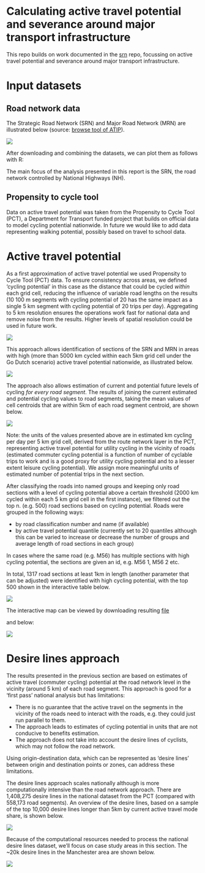 

# Calculating active travel potential and severance around major transport infrastructure

This repo builds on work documented in the
[srn](https://github.com/acteng/srn) repo, focussing on active travel
potential and severance around major transport infrastructure.

# Input datasets

## Road network data

The Strategic Road Network (SRN) and Major Road Network (MRN) are
illustrated below (source: [browse tool of
ATIP](https://acteng.github.io/atip/browse.html?style=dataviz#6.2/52.917/-1.327)).

![](images/paste-1.png)

After downloading and combining the datasets, we can plot them as
follows with R:

The main focus of the analysis presented in this report is the SRN, the
road network controlled by National Highways (NH).

## Propensity to cycle tool

Data on active travel potential was taken from the Propensity to Cycle
Tool (PCT), a Department for Transport funded project that builds on
official data to model cycling potential nationwide. In future we would
like to add data representing walking potential, possibly based on
travel to school data.

# Active travel potential

As a first approximation of active travel potential we used Propensity
to Cycle Tool (PCT) data. To ensure consistency across areas, we defined
‘cycling potential’ in this case as the distance that could be cycled
*within* each grid cell, reducing the influence of variable road lengths
on the results (10 100 m segments with cycling potential of 20 has the
same impact as a single 5 km segment with cycling potential of 20 trips
per day). Aggregating to 5 km resolution ensures the operations work
fast for national data and remove noise from the results. Higher levels
of spatial resolution could be used in future work.

<!-- We'll convert the pct linestring data to a 5 km raster grid with the {terra} package. -->

![](README_files/figure-commonmark/pct-raster-1.png)

<!-- We can subset all grids with high cycling potential (e.g. 5000 km cycling potential) and extract nearby roads to calculate severance as follows: -->

This approach allows identification of sections of the SRN and MRN in
areas with high (more than 5000 km cycled within each 5km grid cell
under the Go Dutch scenario) active travel potential nationwide, as
illustrated below.

![](README_files/figure-commonmark/severance-1.png)

<!-- Building on the simplistic approach, we'll assign active travel potential to each road segment based on the values of the 'active travel potential cells' that they intersect with. -->
<!-- This approach is illustrated below (a logical extension of this approach would be to use PCT section centroids as the basis for road active travel potential values): -->

The approach also allows estimation of current and potential future
levels of cycling *for every road segment*. The results of joining the
current estimated and potential cycling values to road segments, taking
the mean values of cell centroids that are within 5km of each road
segment centroid, are shown below.

![](README_files/figure-commonmark/unnamed-chunk-11-1.png)

Note: the units of the values presented above are in estimated km
cycling per day per 5 km grid cell, derived from the route network layer
in the PCT, representing active travel potential for utility cycling in
the vicinity of roads (estimated commuter cycling potential is a
function of number of cyclable trips to work and is a good proxy for
utility cycling potential and to a lesser extent leisure cycling
potential). We assign more meaningful units of estimated number of
potential trips in the next section.

After classifying the roads into named groups and keeping only road
sections with a level of cycling potential above a certain threshold
(2000 km cycled within each 5 km grid cell in the first instance), we
filtered out the top n. (e.g. 500) road sections based on cycling
potential. Roads were grouped in the following ways:

- by road classification number and name (if available)
- by active travel potential quantile (currently set to 20 quantiles
  although this can be varied to increase or decrease the number of
  groups and average length of road sections in each group)

In cases where the same road (e.g. M56) has multiple sections with high
cycling potential, the sections are given an id, e.g. M56 1, M56 2 etc.

In total, 1317 road sections at least 1km in length (another parameter
that can be adjusted) were identified with high cycling potential, with
the top 500 shown in the interactive table below.

![](README_files/figure-commonmark/top-roads-1.png)

The interactive map can be viewed by downloading resulting
[file](https://github.com/acteng/severance/releases/download/v1.0/m_top_srn.html)

and below:

![](README_files/figure-commonmark/m_top_srn-1.png)

# Desire lines approach

The results presented in the previous section are based on estimates of
active travel (commuter cycling) potential at the road network level in
the vicinity (around 5 km) of each road segment. This approach is good
for a ‘first pass’ national analysis but has limitations:

- There is no guarantee that the active travel on the segments in the
  vicinity of the roads need to interact with the roads, e.g. they could
  just run parallel to them.
- The approach leads to estimates of cycling potential in units that are
  not conducive to benefits estimation.
- The approach does not take into account the desire lines of cyclists,
  which may not follow the road network.

Using origin-destination data, which can be represented as ‘desire
lines’ between origin and destination points or zones, can address these
limitations.

The desire lines approach scales nationally although is more
computationally intensive than the road network approach. There are
1,408,275 desire lines in the national dataset from the PCT (compared
with 558,173 road segments). An overview of the desire lines, based on a
sample of the top 10,000 desire lines longer than 5km by current active
travel mode share, is shown below.

![](README_files/figure-commonmark/national-desire-lines-map-1.png)

Because of the computational resources needed to process the national
desire lines dataset, we’ll focus on case study areas in this section.
The ~20k desire lines in the Manchester area are shown below.

![](README_files/figure-commonmark/unnamed-chunk-20-1.png)

<!-- # Outakes -->
<!-- ## Breaking-up SRN into small sections -->
<!-- ## Demo PCT modelling: -->
